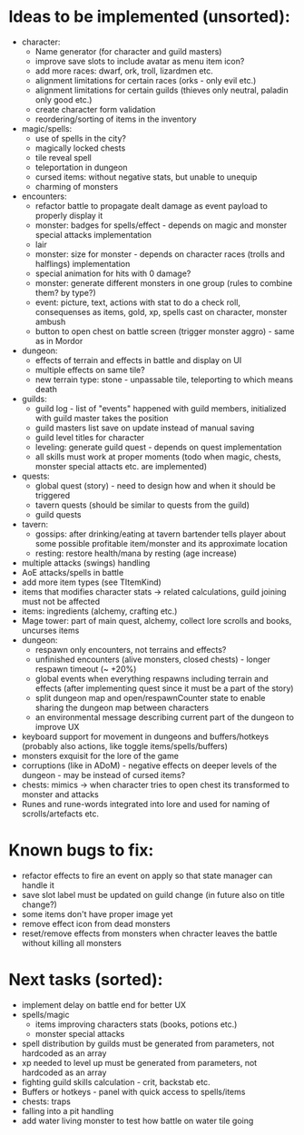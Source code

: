 # Ideas to be implemented (unsorted):

- character:
  - Name generator (for character and guild masters)
  - improve save slots to include avatar as menu item icon?
  - add more races: dwarf, ork, troll, lizardmen etc.
  - alignment limitations for certain races (orks - only evil etc.)
  - alignment limitations for certain guilds (thieves only neutral, paladin only good etc.)
  - create character form validation
  - reordering/sorting of items in the inventory
- magic/spells:
  - use of spells in the city?
  - magically locked chests
  - tile reveal spell
  - teleportation in dungeon
  - cursed items: without negative stats, but unable to unequip
  - charming of monsters
- encounters:
  - refactor battle to propagate dealt damage as event payload to properly display it
  - monster: badges for spells/effect - depends on magic and monster special attacks implementation
  - lair
  - monster: size for monster - depends on character races (trolls and halflings) implementation
  - special animation for hits with 0 damage?
  - monster: generate different monsters in one group (rules to combine them? by type?)
  - event: picture, text, actions with stat to do a check roll, consequenses as items, gold, xp, spells cast on character, monster ambush
  - button to open chest on battle screen (trigger monster aggro) - same as in Mordor
- dungeon:
  - effects of terrain and effects in battle and display on UI
  - multiple effects on same tile?
  - new terrain type: stone - unpassable tile, teleporting to which means death
- guilds:
  - guild log - list of "events" happened with guild members, initialized with guild master takes the position
  - guild masters list save on update instead of manual saving
  - guild level titles for character
  - leveling: generate guild quest - depends on quest implementation
  - all skills must work at proper moments (todo when magic, chests, monster special attacts etc. are implemented)
- quests:
  - global quest (story) - need to design how and when it should be triggered
  - tavern quests (should be similar to quests from the guild)
  - guild quests
- tavern:
  - gossips: after drinking/eating at tavern bartender tells player about some possible profitable item/monster and its approximate location
  - resting: restore health/mana by resting (age increase)
- multiple attacks (swings) handling
- AoE attacks/spells in battle
- add more item types (see TItemKind)
- items that modifies character stats -> related calculations, guild joining must not be affected
- items: ingredients (alchemy, crafting etc.)
- Mage tower: part of main quest, alchemy, collect lore scrolls and books, uncurses items
- dungeon:
  - respawn only encounters, not terrains and effects?
  - unfinished encounters (alive monsters, closed chests) - longer respawn timeout (~ +20%)
  - global events when everything respawns including terrain and effects (after implementing quest since it must be a part of the story)
  - split dungeon map and open/respawnCounter state to enable sharing the dungeon map between characters
  - an environmental message describing current part of the dungeon to improve UX
- keyboard support for movement in dungeons and buffers/hotkeys (probably also actions, like toggle items/spells/buffers)
- monsters exquisit for the lore of the game
- corruptions (like in ADoM) - negative effects on deeper levels of the dungeon - may be instead of cursed items?
- chests: mimics -> when character tries to open chest its transformed to monster and attacks
- Runes and rune-words integrated into lore and used for naming of scrolls/artefacts etc.

# Known bugs to fix:

- refactor effects to fire an event on apply so that state manager can handle it
- save slot label must be updated on guild change (in future also on title change?)
- some items don't have proper image yet
- remove effect icon from dead monsters
- reset/remove effects from monsters when chracter leaves the battle without killing all monsters

# Next tasks (sorted):

- implement delay on battle end for better UX
- spells/magic
  - items improving characters stats (books, potions etc.)
  - monster special attacks
- spell distribution by guilds must be generated from parameters, not hardcoded as an array
- xp needed to level up must be generated from parameters, not hardcoded as an array
- fighting guild skills calculation - crit, backstab etc.
- Buffers or hotkeys - panel with quick access to spells/items
- chests: traps
- falling into a pit handling
- add water living monster to test how battle on water tile going
